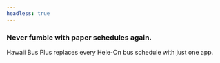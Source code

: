 ```yaml
---
headless: true
---
```


<h3 class="mt-10 text-black dark:text-white">
  Never fumble with paper schedules again.
</h3>
<p class="max-w-2xl text-xl mt-4 lg:mx-auto">
  Hawaii Bus Plus replaces every Hele-On bus schedule with just one app.
</p>
